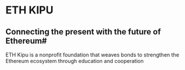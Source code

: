 # ETH KIPU
## Connecting the present with the future of Ethereum#
ETH Kipu is a nonprofit foundation that weaves bonds to strengthen the Ethereum ecosystem through education and cooperation
